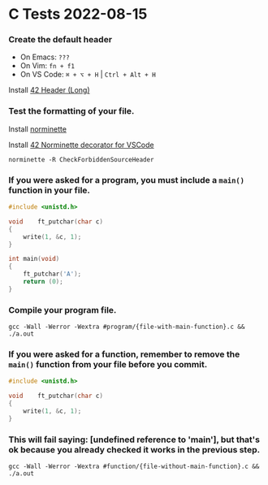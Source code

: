 # C Tests 2022-08-15

### Create the default header

- On Emacs: `???`
- On Vim: `fn + f1`
- On VS Code: `⌘ + ⌥ + H` | `Ctrl + Alt + H`

Install
[42 Header (Long)](https://marketplace.visualstudio.com/items?itemName=secondfry.42header-long)

### Test the formatting of your file.

Install
[norminette](https://github.com/42School/norminette)

Install
[42 Norminette decorator for VSCode](https://marketplace.visualstudio.com/items?itemName=MariusvanWijk-JoppeKoers.codam-norminette-3)

```
norminette -R CheckForbiddenSourceHeader
```

### If you were asked for a **program**, you must include a `main()` function in your file.

```C
#include <unistd.h>

void	ft_putchar(char c)
{
	write(1, &c, 1);
}

int	main(void)
{
	ft_putchar('A');
	return (0);
}
```

### Compile your program file.

```
gcc -Wall -Werror -Wextra #program/{file-with-main-function}.c && ./a.out
```

### If you were asked for a **function**, remember to remove the `main()` function from your file before you commit.

```C
#include <unistd.h>

void	ft_putchar(char c)
{
	write(1, &c, 1);
}
```

### This will fail saying: [undefined reference to 'main'], but that's ok because you already checked it works in the previous step.

```
gcc -Wall -Werror -Wextra #function/{file-without-main-function}.c && ./a.out
```
